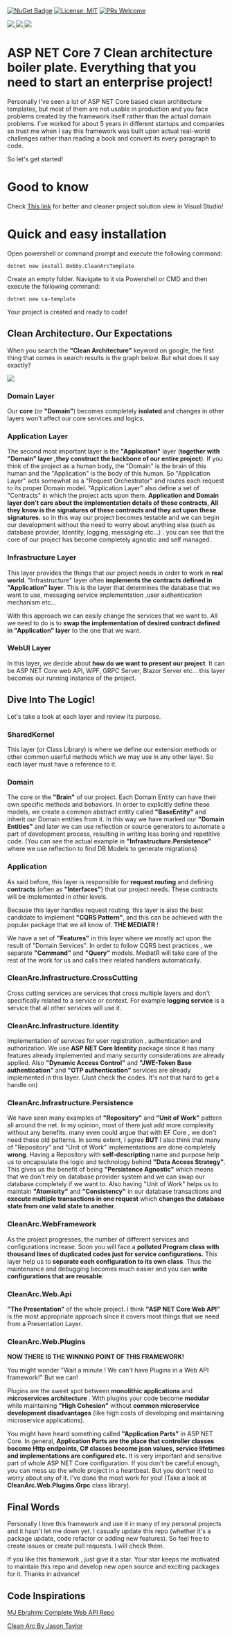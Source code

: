 
[![NuGet Badge](https://buildstats.info/nuget/Bobby.CleanArcTemplate)](https://www.nuget.org/packages/Bobby.CleanArcTemplate)
[![License: MIT](https://img.shields.io/badge/License-MIT-brightgreen.svg)](https://opensource.org/licenses/MIT)
[![PRs Welcome](https://img.shields.io/badge/PRs-welcome-brightgreen.svg?style=flat-square)](https://makeapullrequest.com)


 <a href="https://www.linkedin.com/in/babak-taremi/" alt="Connect on LinkedIn">
   <img src="https://img.shields.io/badge/-Babak%20Taremi-0072b1?style=flat&logo=Linkedin&logoColor=white" />
 </a>
 
  <a href="mailto:babaktaremi@yahoo.com" alt="Email">
  <img src="https://img.shields.io/badge/-Babak%20Taremi-0072b1?style=flat&logo=yahoo&logoColor=white&color=purple" />
 </a>
 
  <a href="https://t.me/BoB_Tm" alt="My Telegram">
   <img src="https://img.shields.io/badge/-Babak%20Taremi-0072b1?style=flat&logo=telegram&logoColor=white&color=darkblue" />
 </a>

# ASP NET Core 7 Clean architecture boiler plate. Everything that you need to start an enterprise project!

Personally I've seen a lot of ASP NET Core based clean architecture templates, but most of them are not usable in production and you face problems created by the framework itself rather than the actual domain problems. I've worked for about 5 years in different startups and companies so trust me when I say this framework was built upon actual real-world challenges rather than reading a book and convert its every paragraph to code.

So let's get started!

# Good to know

Check [This link](https://learn.microsoft.com/en-us/visualstudio/ide/file-nesting-solution-explorer?view=vs-2022) for better and cleaner project solution view in Visual Studio!


# Quick and easy installation

Open powershell or command prompt and execute the following command:

 ```
dotnet new install Bobby.CleanArcTemplate
 ```
 
 Create an empty folder. Navigate to it via Powershell or CMD and then execute the following command:
 
  ```
dotnet new ca-template
 ```
 
Your project is created and ready to code! 

## Clean Architecture. Our Expectations
When you search the **"Clean Architecture"** keyword on google, the first thing that comes in search results is the graph below. But what does it say exactly?

![](https://i.ibb.co/vxpLVCp/Clean-Architecture-Diagram2.webp)

### Domain Layer 
 Our **core** (or **"Domain"**) becomes completely **isolated** and changes in other layers won't affect our core services and logics.

### Application Layer
The second most important layer is the **"Application"** layer (**together with "Domain" layer ,they construct the backbone of our entire project**). If you think of the project as a human body, the "Domain" is the brain of this human and the "Application" is the body of this human. So "Application Layer" acts somewhat as a "Request Orchestrator" and routes each request to its proper Domain model.
"Application Layer" also define a set of "Contracts" in which the project acts upon them. **Application and Domain layer don't care about the implementation details of these contracts, All they know is the signatures of these contracts and they act upon these signatures.**
so in this way our project becomes testable and we can begin our development without the need to worry about anything else (such as database provider, Identity, logging, messaging etc...)
. you can see that the core of our project has become completely agnostic and self managed.
### Infrastructure Layer

This layer provides the things that our project needs in order to work in **real world**. "Infrastructure" layer often **implements the contracts defined in "Application" layer**. This is the layer that determines the database that we want to use, messaging service implementation ,user authentication mechanism etc...

With this approach we can easily change the services that we want to. All we need to do is to **swap the implementation of desired contract defined in "Application" layer** to the one that we want.

### WebUI Layer

In this layer, we decide about **how do we want to present our project**. It can be ASP NET Core web API, WPF, GRPC Server, Blazor Server etc...
this layer becomes our running instance of the project.


##  Dive Into The Logic!

Let's take a look at each layer and review its purpose.

### SharedKernel

This layer (or Class Library) is where we define our extension methods or other common userful methods which we may use in any other layer. So each layer must have a reference to it. 

### Domain

The core or the **"Brain"** of our project. Each Domain Entity can have their own specific methods and behaviors. In order to explicitly define these models, we create a common abstract entity called **"BaseEntity"** and inherit our Domain entities from it. In this way we have marked our **"Domain Entities"** and later we can use reflection or source generators to automate a part of development process, resulting in writing less boring and repetitive code. (You can see the actual example in **"Infrastructure.Persistence"** where we use reflection to find DB Models to generate migrations) 

### Application

As said before, this layer is responsible for **request routing** and defining **contracts** (often as **"Interfaces"**) that our project needs. These contracts will be implemented in other levels.

Because this layer handles request routing, this layer is also the best candidate to implement **"CQRS Pattern"**, and this can be achieved with the popular package that we all know of. **THE MEDIATR** !

We have a set of **"Features"** in this layer where we mostly act upon the result of "Domain Services". In order to follow CQRS best practices , we separate **"Command"** and **"Query"** models. MediatR will take care of the rest of the work for us and calls their related handlers automatically.

### CleanArc.Infrastructure.CrossCutting

Cross cutting services are services that cross multiple layers and don't specifically related to a service or context. For example **logging service** is a service that all other services will use it.

### CleanArc.Infrastructure.Identity

Implementation of services for user registration , authentication and authorization. We use **ASP NET Core Identity** package since it has many features already implemented and many security considerations are already applied. Also **"Dynamic Access Control"** and **"JWE-Token Base authentication"** and **"OTP authentication"** services are already implemented in this layer. (Just check the codes. It's not that hard to get a handle on)

### CleanArc.Infrastructure.Persistence

We have seen many examples of **"Repository"** and **"Unit of Work"** pattern all around the net. In my opinion, most of them just add more complexity without any benefits. many even could argue that with EF Core , we don't need these old patterns. In some extent, I agree **BUT** I also think that many of "Repository" and "Unit of Work" implementations are done completely **wrong**. Having a Repository with **self-descripting** name and purpose help us to encapsulate the logic and technology behind **"Data Access Strategy"**. This gives us the benefit of being **"Persistence Agnostic"** which means that we don't rely on database provider system and we can swap our database completely if we want to.
Also having "Unit of Work" helps us to maintain **"Atomicity"** and **"Consistency"** in our database transactions and **execute multiple transactions in one request** which **changes the database state from one valid state to another**.

### CleanArc.WebFramework

As the project progresses, the number of different services and configurations increase. Soon you will face a **polluted Program class with thousand lines of duplicated codes just for service configurations.**
This layer help us to **separate each configuration to its own class**. Thus the maintenance and debugging becomes much easier and you can **write configurations that are reusable**. 

### CleanArc.Web.Api

**"The Presentation"** of the whole project. I think **"ASP NET Core Web API"** is the most appropriate approach since it covers most things that we need from a Presentation Layer.

### CleanArc.Web.Plugins

**NOW THERE IS THE WINNING POINT OF THIS FRAMEWORK!**

You might wonder "Wait a minute ! We can't have Plugins in a Web API framework!" But we can!

Plugins are the sweet spot between **monolithic applications** and **microservices architecture** . With plugins your code become **modular** while maintaining **"High Cohesion"** without **common microservice development disadvantages** (like high costs of developing and maintaining microservice applications). 

You might have heard something called **"Application Parts"** in ASP NET Core. In general, **Application Parts are the place that controller classes bocome Http endpoints, C# classes become json values, service lifetimes and implementations are configured etc.**
It is very important and sensitive part of whole ASP NET Core configuration. If you don't be careful enough, you can mess up the whole project in a heartbeat. 
But you don't need to worry about any of it. I've done the most work for you! (Take a look at **CleanArc.Web.Plugins.Grpc** class library). 

## Final Words

Personally I love this framework and use it in many of my personal projects and it hasn't let me down yet. I casually update this repo (whether it's a package update, code refactor or adding new features). So feel free to create issues or create pull requests. I will check them.

If you like this framework , just give it a star. Your star keeps me motivated to maintain this repo and develop new open source and exciting packages for it. Thanks in advance!

## Code Inspirations

[ MJ Ebrahimi Complete Web API Repo](https://github.com/mjebrahimi/AspNetCore-WebApi-Course)

[ Clean Arc By Jason Taylor](https://github.com/jasontaylordev/CleanArchitecture)
